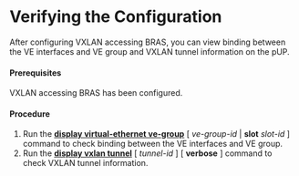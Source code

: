Verifying the Configuration
===========================

After configuring VXLAN accessing BRAS, you can view binding between the VE interfaces and VE group and VXLAN tunnel information on the pUP.

#### Prerequisites

VXLAN accessing BRAS has been configured.


#### Procedure

1. Run the [**display virtual-ethernet ve-group**](cmdqueryname=display+virtual-ethernet+ve-group) [ *ve-group-id* | **slot** *slot-id* ] command to check binding between the VE interfaces and VE group.
2. Run the [**display vxlan tunnel**](cmdqueryname=display+vxlan+tunnel) [ *tunnel-id* ] [ **verbose** ] command to check VXLAN tunnel information.